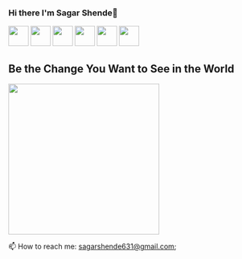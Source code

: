 ### Hi there I'm Sagar Shende👋


<a href="https://www.youtube.com/alltechsavvy"><img src="https://image.flaticon.com/icons/svg/733/733590.svg"  width="40" ></a>
<a href="https://www.facebook.com/theSagarShende"><img src="https://image.flaticon.com/icons/svg/174/174848.svg"  width="40" ></a>
<a href="https://www.linkedin.com/in/sagarshende"><img src="https://image.flaticon.com/icons/svg/174/174857.svg" width="40"></a>
<a href="https://twitter.com/sagarshende95"><img src="https://image.flaticon.com/icons/svg/174/174876.svg" width="40"></a>
<a href="https://www.instagram.com/sagarshende95/"><img src="https://image.flaticon.com/icons/svg/1409/1409946.svg" width="40"></a>
<a href="https://medium.com/@SagarShende"><img src="https://image.flaticon.com/icons/svg/174/174858.svg" width="40"></a>

## Be the Change You Want to See in the World

<a href="http://bit.ly/2TBx6Y3"><img src="https://i.imgur.com/0VjwTIg.jpg" height="300"></a>

📫 How to reach me: sagarshende631@gmail.com;

<!--
**sagarshende23/sagarshende23** is a ✨ _special_ ✨ repository because its `README.md` (this file) appears on your GitHub profile.

Here are some ideas to get you started:

- 🔭 I’m currently working on ...
- 🌱 I’m currently learning ...
- 👯 I’m looking to collaborate on ...
- 🤔 I’m looking for help with ...
- 💬 Ask me about ...
- 📫 How to reach me: ...
- 😄 Pronouns: ...
- ⚡ Fun fact: ...
-->
